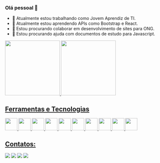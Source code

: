 ###  Olá pessoal 👋

- 🔭 Atualmente estou trabalhando como Jovem Aprendiz de TI.
- 🌱 Atualmente estou aprendendo APIs como Bootstrap e React.
- 👯 Estou procurando colaborar em desenvolvimento de sites para ONG.
- 🤔 Estou procurando ajuda com documentos de estudo para Javascript. 



<div>
<a href="https://github.com/joaopedromribeiro13">
<img loading="lazy" height="180em" src="https://github-readme-stats.vercel.app/api/top-langs/?username=joaopedromribeiro13&layout=compact&langs_count=7&theme=dracula"/>
<img loading="lazy" height="180em" src="https://github-readme-stats.vercel.app/api?username=joaopedromribeiro13&show_icons=true&theme=dracula&include_all_commits=true&count_private=true"/>
</div>

## Ferramentas e Tecnologias

<img loading="lazy" src="https://cdn.jsdelivr.net/gh/devicons/devicon/icons/bootstrap/bootstrap-original.svg" width="40" height="40"/> <img loading="lazy" src="https://cdn.jsdelivr.net/gh/devicons/devicon/icons/css3/css3-original.svg" width="40" height="40"/> <img loading="lazy" src="https://cdn.jsdelivr.net/gh/devicons/devicon/icons/github/github-original.svg" width="40" height="40"/> <img loading="lazy" src="https://cdn.jsdelivr.net/gh/devicons/devicon/icons/git/git-original.svg" width="40" height="40"/> <img loading="lazy" src="https://cdn.jsdelivr.net/gh/devicons/devicon/icons/html5/html5-original.svg" width="40" height="40"/> <img loading="lazy" src="https://cdn.jsdelivr.net/gh/devicons/devicon/icons/javascript/javascript-plain.svg" width="40" height="40"/> <img loading="lazy" src="https://cdn.jsdelivr.net/gh/devicons/devicon/icons/linkedin/linkedin-original.svg" width="40" height="40"/> <img loading="lazy" src="https://cdn.jsdelivr.net/gh/devicons/devicon/icons/php/php-original.svg" width="40" height="40"/> <img loading="lazy" src="https://cdn.jsdelivr.net/gh/devicons/devicon/icons/sass/sass-original.svg" width="40" height="40"/> <img loading="lazy" src="https://cdn.jsdelivr.net/gh/devicons/devicon/icons/mysql/mysql-original-wordmark.svg" width="40" height="40"/>



## Contatos:

<div>
<a href="https://instagram.com/seu-usuário-instagram-aqui" target="_blank"><img loading="lazy" src="https://img.shields.io/badge/-Instagram-%23E4405F?style=for-the-badge&logo=instagram&logoColor=white" target="_blank"></a>
<a href="https://www.twitch.tv/seu-usuário-aqui" target="_blank"><img loading="lazy" src="https://img.shields.io/badge/Twitch-9146FF?style=for-the-badge&logo=twitch&logoColor=white" target="_blank"></a>
<a href = "mailto:contato@seu-usuário-aqui"><img loading="lazy" src="https://img.shields.io/badge/Gmail-D14836?style=for-the-badge&logo=gmail&logoColor=white" target="_blank"></a>
<a href="http://www.linkedin.com/in/jo%C3%A3o-pedro-ribeiromg-673163231" target="_blank"><img loading="lazy" src="https://img.shields.io/badge/-LinkedIn-%230077B5?style=for-the-badge&logo=linkedin&logoColor=white" target="_blank"></a>   
</div>


